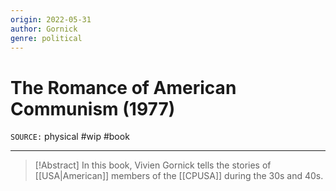 ```yaml
---
origin: 2022-05-31
author: Gornick
genre: political
---
```

# The Romance of American Communism (1977)
`SOURCE:` physical
#wip #book 

---
> [!Abstract]
> In this book, Vivien Gornick tells the stories of [[USA|American]] members of the [[CPUSA]] during the 30s and 40s. 

